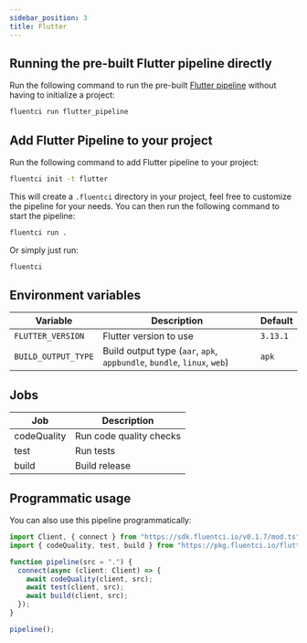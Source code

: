```yaml
---
sidebar_position: 3
title: Flutter
---
```


## Running the pre-built Flutter pipeline directly

Run the following command to run the pre-built [Flutter pipeline](https://github.com/fluent-ci-templates/flutter-pipeline) without having to initialize a project:

```bash
fluentci run flutter_pipeline
```

## Add Flutter Pipeline to your project

Run the following command to add Flutter pipeline to your project:

```bash
fluentci init -t flutter
```

This will create a `.fluentci` directory in your project, feel free to customize the pipeline for your needs.
You can then run the following command to start the pipeline:

```bash
fluentci run .
```

Or simply just run:

```bash
fluentci
```
## Environment variables

| Variable            | Description            | Default  |
| ------------------- | ---------------------- | -------- |
| `FLUTTER_VERSION`   | Flutter version to use | `3.13.1` |
| `BUILD_OUTPUT_TYPE` | Build output type (`aar`, `apk`, `appbundle`, `bundle`, `linux`, `web`)      | `apk`    |


## Jobs

| Job          | Description             |
| ------------ | ----------------------- |
| codeQuality  | Run code quality checks |
| test         | Run tests               |
| build        | Build release           |

## Programmatic usage

You can also use this pipeline programmatically:

```ts
import Client, { connect } from "https://sdk.fluentci.io/v0.1.7/mod.ts";
import { codeQuality, test, build } from "https://pkg.fluentci.io/flutter_pipeline@v0.4.0/mod.ts";

function pipeline(src = ".") {
  connect(async (client: Client) => {
    await codeQuality(client, src);
    await test(client, src);
    await build(client, src);
  });
}

pipeline();
```
